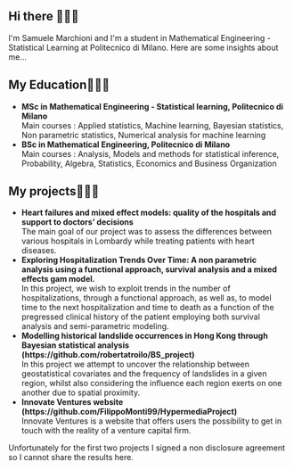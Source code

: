 ## Hi there 🙋🏻‍♂️
I'm Samuele Marchioni and I'm a student in Mathematical Engineering - Statistical Learning at Politecnico di Milano. 
Here are some insights about me... 

## My Education👨🏻‍🎓

<ul>
  <li> <b>MSc in Mathematical Engineering - Statistical learning, Politecnico di Milano</b><br>
      Main courses : Applied statistics, Machine learning, Bayesian statistics, Non parametric statistics, Numerical
      analysis for machine learning</li>
  
  <li><b>BSc in Mathematical Engineering, Politecnico di Milano</b><br>
      Main courses : Analysis, Models and methods for statistical inference, Probability, Algebra, Statistics,
      Economics and Business Organization</li>
  
</ul>  
   
## My projects🧑🏻‍💻

<ul>
  <li> <b>Heart failures and mixed effect models: quality of the hospitals and support to doctors’ decisions</b><br>
      The main goal of our project was to assess the differences between various hospitals in Lombardy while treating patients with heart diseases.
     </li>
  
  <li><b>Exploring Hospitalization Trends Over Time: A non parametric analysis using a functional approach, survival analysis and a mixed effects gam model.</b><br>
    In this project, we wish to exploit trends in the number of hospitalizations, through a functional approach, as well as, to model time to the next hospitalization and time to death as a function of
    the pregressed clinical history of the patient employing both survival analysis and semi-parametric modeling.
      </li>
  
  <li> <b>Modelling historical landslide occurrences in Hong Kong through Bayesian statistical analysis (https://github.com/robertatroilo/BS_project)</b><br>
      In this project we attempt to uncover the relationship between geostatistical covariates and the frequency of landslides in a given region, whilst also considering the influence each region exerts
      on one another due to spatial proximity.
     </li>

<li> <b>Innovate Ventures website (https://github.com/FilippoMonti99/HypermediaProject)</b><br>
      Innovate Ventures is a website that offers users the possibility to get in touch with the reality of a venture capital firm.
     </li>
</ul>

Unfortunately for the first two projects I signed a non disclosure agreement so I cannot share the results here.
